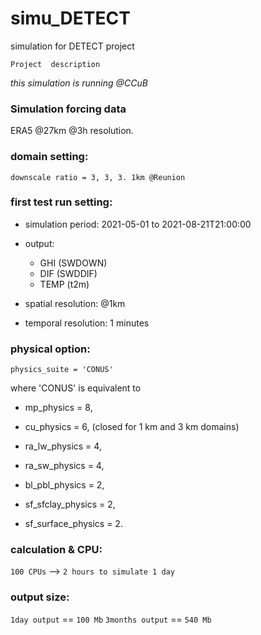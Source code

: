 # simu_DETECT
simulation for DETECT project

`Project  description`


*this simulation is running @CCuB*


### Simulation forcing data

ERA5 @27km @3h resolution.


### domain setting:

`downscale ratio = 3, 3, 3. 1km @Reunion`

### first test run setting:

- simulation period: 2021-05-01 to 2021-08-21T21:00:00

- output: 
  - GHI (SWDOWN)
  - DIF (SWDDIF)
  - TEMP (t2m)
- spatial resolution: @1km
- temporal resolution: 1 minutes

### physical option:

`physics_suite = 'CONUS'`

where 'CONUS' is equivalent to

 - mp_physics         = 8,

 - cu_physics         = 6, (closed for 1 km and 3 km domains)

 - ra_lw_physics      = 4,

 - ra_sw_physics      = 4,

 - bl_pbl_physics     = 2,

 - sf_sfclay_physics  = 2,

 - sf_surface_physics = 2.


### calculation & CPU:
 `100 CPUs` --> `2 hours to simulate 1 day`

### output size:
`1day output` == `100 Mb`
`3months output` == `540 Mb`


